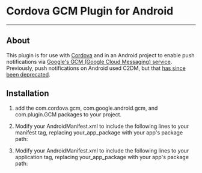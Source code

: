 # Cordova GCM Plugin for Android

---

## About

This plugin is for use with [Cordova](http://incubator.apache.org/cordova/) and in an Android project to enable push notifications via [Google's GCM (Google Cloud Messaging) service](http://developer.android.com/guide/google/gcm/index.html). Previously, push notifications on Android used C2DM, but that [has since been deprecated](http://developer.android.com/guide/google/gcm/c2dm.html).

## Installation

1. add the com.cordova.gcm, com.google.android.gcm, and com.plugin.GCM packages to your project.

2. Modify your AndroidManifest.xml to include the following lines to your manifest tag, replacing your_app_package with your app's package path:

    <uses-permission android:name="android.permission.GET_ACCOUNTS" />
    <uses-permission android:name="android.permission.WAKE_LOCK" />

    <uses-permission android:name="com.google.android.c2dm.permission.RECEIVE" />
    <permission android:name="your_app_package.permission.C2D_MESSAGE" android:protectionLevel="signature" />
    <uses-permission android:name="your_app_package.permission.C2D_MESSAGE" />

3. Modify your AndroidManifest.xml to include the following lines to your application tag, replacing your_app_package with your app's package path:

    <receiver android:name="com.google.android.gcm.GCMBroadcastReceiver" android:permission="com.google.android.c2dm.permission.SEND" >
      <intent-filter>
        <action android:name="com.google.android.c2dm.intent.RECEIVE" />
        <action android:name="com.google.android.c2dm.intent.REGISTRATION" />
        <category android:name="your_app_package" />
      </intent-filter>
    </receiver>

    <service android:name="your_app_package.GCMIntentService" />


